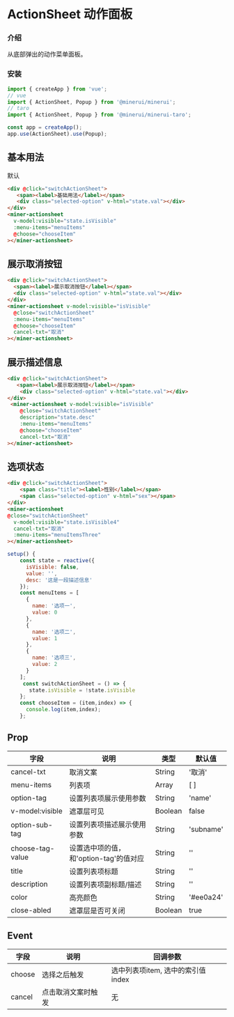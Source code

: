 # ActionSheet 动作面板


### 介绍
从底部弹出的动作菜单面板。

### 安装

``` javascript
import { createApp } from 'vue';
// vue
import { ActionSheet, Popup } from '@minerui/minerui';
// taro
import { ActionSheet, Popup } from '@minerui/minerui-taro';

const app = createApp();
app.use(ActionSheet).use(Popup);
```

## 基本用法

默认
``` html
<div @click="switchActionSheet">
   <span><label>基础用法</label></span>
   <div class="selected-option" v-html="state.val"></div>
</div>
<miner-actionsheet
  v-model:visible="state.isVisible"
  :menu-items="menuItems"
  @choose="chooseItem"
></miner-actionsheet>
```

## 展示取消按钮
```html
<div @click="switchActionSheet">
  <span><label>展示取消按钮</label></span>
  <div class="selected-option" v-html="state.val"></div>
</div>
<miner-actionsheet v-model:visible="isVisible" 
  @close="switchActionSheet"
  :menu-items="menuItems"
  @choose="chooseItem"
  cancel-txt="取消"
></miner-actionsheet>
```
## 展示描述信息
```html
<div @click="switchActionSheet">
   <span><label>展示取消按钮</label></span>
    <div class="selected-option" v-html="state.val"></div>
</div>
 <miner-actionsheet v-model:visible="isVisible" 
    @close="switchActionSheet"
    description="state.desc"
    :menu-items="menuItems"
    @choose="chooseItem"
    cancel-txt="取消"
></miner-actionsheet>
```

## 选项状态
```html
<div @click="switchActionSheet">
    <span class="title"><label>性别</label></span>
    <span class="selected-option" v-html="sex"></span>
</div>
<miner-actionsheet
@close="switchActionSheet"
  v-model:visible="state.isVisible4"
  cancel-txt="取消"
  :menu-items="menuItemsThree"
></miner-actionsheet>
```

```javascript
setup() {
    const state = reactive({
      isVisible: false,
      value: '',
      desc: '这是一段描述信息'
    });
    const menuItems = [
      {
        name: '选项一',
        value: 0
      },
      {
        name: '选项二',
        value: 1
      },
      {
        name: '选项三',
        value: 2
      }
    ];
     const switchActionSheet = () => {
       state.isVisible = !state.isVisible
    };
    const chooseItem = (item,index) => {
      console.log(item,index);
    };

```

## Prop

| 字段             | 说明                                   | 类型    | 默认值    |
|------------------|----------------------------------------|---------|-----------|
| cancel-txt       | 取消文案                               | String  | '取消'    |
| menu-items       | 列表项                                 | Array   | [ ]       |
| option-tag       | 设置列表项展示使用参数                 | String  | 'name'    |
| v-model:visible       | 遮罩层可见                             | Boolean | false     |
| option-sub-tag   | 设置列表项描述展示使用参数             | String  | 'subname' |
| choose-tag-value | 设置选中项的值，和'option-tag'的值对应 | String  | ''        |
| title            | 设置列表项标题                         | String  | ''        |
| description      | 设置列表项副标题/描述                  | String  | ''        |
| color            | 高亮颜色                               | String  | '#ee0a24' |
| close-abled      | 遮罩层是否可关闭                       | Boolean | true      |


## Event

| 字段   | 说明               | 回调参数                          |
|--------|--------------------|-----------------------------------|
| choose | 选择之后触发       | 选中列表项item, 选中的索引值index |
| cancel | 点击取消文案时触发 | 无                                |